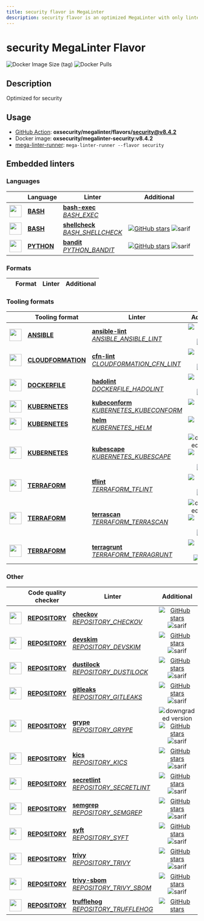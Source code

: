 ```yaml
---
title: security flavor in MegaLinter
description: security flavor is an optimized MegaLinter with only linters related to security projects
---
```

# security MegaLinter Flavor

![Docker Image Size (tag)](https://img.shields.io/docker/image-size/oxsecurity/megalinter-security/v8.4.2)
![Docker Pulls](https://img.shields.io/docker/pulls/oxsecurity/megalinter-security)

## Description

Optimized for security

## Usage

- [GitHub Action](https://megalinter.io/8.4.2/installation/#github-action): **oxsecurity/megalinter/flavors/security@v8.4.2**
- Docker image: **oxsecurity/megalinter-security:v8.4.2**
- [mega-linter-runner](https://megalinter.io/8.4.2/mega-linter-runner/): `mega-linter-runner --flavor security`

## Embedded linters

### Languages

|                                                                             <!-- -->                                                                             | Language                                                      | Linter                                                                                                                                                       |                                                                                      Additional                                                                                       |
|:----------------------------------------------------------------------------------------------------------------------------------------------------------------:|---------------------------------------------------------------|--------------------------------------------------------------------------------------------------------------------------------------------------------------|:-------------------------------------------------------------------------------------------------------------------------------------------------------------------------------------:|
|  <img src="https://github.com/oxsecurity/megalinter/raw/main/docs/assets/icons/bash.ico" alt="" height="32px" class="megalinter-icon"></a> <!-- linter-icon -->  | [**BASH**](https://megalinter.io/8.4.2/descriptors/bash/)     | [**bash-exec**](https://megalinter.io/8.4.2/descriptors/bash_bash_exec/)<br/>[_BASH_EXEC_](https://megalinter.io/8.4.2/descriptors/bash_bash_exec/)          |                                                                                                                                                                                       |
|  <img src="https://github.com/oxsecurity/megalinter/raw/main/docs/assets/icons/bash.ico" alt="" height="32px" class="megalinter-icon"></a> <!-- linter-icon -->  | [**BASH**](https://megalinter.io/8.4.2/descriptors/bash/)     | [**shellcheck**](https://megalinter.io/8.4.2/descriptors/bash_shellcheck/)<br/>[_BASH_SHELLCHECK_](https://megalinter.io/8.4.2/descriptors/bash_shellcheck/) | [![GitHub stars](https://img.shields.io/github/stars/koalaman/shellcheck?cacheSeconds=3600)](https://github.com/koalaman/shellcheck) ![sarif](https://shields.io/badge/-SARIF-orange) |
| <img src="https://github.com/oxsecurity/megalinter/raw/main/docs/assets/icons/python.ico" alt="" height="32px" class="megalinter-icon"></a> <!-- linter-icon --> | [**PYTHON**](https://megalinter.io/8.4.2/descriptors/python/) | [**bandit**](https://megalinter.io/8.4.2/descriptors/python_bandit/)<br/>[_PYTHON_BANDIT_](https://megalinter.io/8.4.2/descriptors/python_bandit/)           |        [![GitHub stars](https://img.shields.io/github/stars/PyCQA/bandit?cacheSeconds=3600)](https://github.com/PyCQA/bandit) ![sarif](https://shields.io/badge/-SARIF-orange)        |

### Formats

| <!-- --> | Format | Linter | Additional  |
| :---: | ----------------- | -------------- | :-----:  |

### Tooling formats

|                                                                                 <!-- -->                                                                                 | Tooling format                                                                | Linter                                                                                                                                                                             |                                                                                                                             Additional                                                                                                                             |
|:------------------------------------------------------------------------------------------------------------------------------------------------------------------------:|-------------------------------------------------------------------------------|------------------------------------------------------------------------------------------------------------------------------------------------------------------------------------|:------------------------------------------------------------------------------------------------------------------------------------------------------------------------------------------------------------------------------------------------------------------:|
|    <img src="https://github.com/oxsecurity/megalinter/raw/main/docs/assets/icons/ansible.ico" alt="" height="32px" class="megalinter-icon"></a> <!-- linter-icon -->     | [**ANSIBLE**](https://megalinter.io/8.4.2/descriptors/ansible/)               | [**ansible-lint**](https://megalinter.io/8.4.2/descriptors/ansible_ansible_lint/)<br/>[_ANSIBLE_ANSIBLE_LINT_](https://megalinter.io/8.4.2/descriptors/ansible_ansible_lint/)      |                                      [![GitHub stars](https://img.shields.io/github/stars/ansible/ansible-lint?cacheSeconds=3600)](https://github.com/ansible/ansible-lint) ![sarif](https://shields.io/badge/-SARIF-orange)                                       |
| <img src="https://github.com/oxsecurity/megalinter/raw/main/docs/assets/icons/cloudformation.ico" alt="" height="32px" class="megalinter-icon"></a> <!-- linter-icon --> | [**CLOUDFORMATION**](https://megalinter.io/8.4.2/descriptors/cloudformation/) | [**cfn-lint**](https://megalinter.io/8.4.2/descriptors/cloudformation_cfn_lint/)<br/>[_CLOUDFORMATION_CFN_LINT_](https://megalinter.io/8.4.2/descriptors/cloudformation_cfn_lint/) |                               [![GitHub stars](https://img.shields.io/github/stars/aws-cloudformation/cfn-lint?cacheSeconds=3600)](https://github.com/aws-cloudformation/cfn-lint) ![sarif](https://shields.io/badge/-SARIF-orange)                                |
|   <img src="https://github.com/oxsecurity/megalinter/raw/main/docs/assets/icons/dockerfile.ico" alt="" height="32px" class="megalinter-icon"></a> <!-- linter-icon -->   | [**DOCKERFILE**](https://megalinter.io/8.4.2/descriptors/dockerfile/)         | [**hadolint**](https://megalinter.io/8.4.2/descriptors/dockerfile_hadolint/)<br/>[_DOCKERFILE_HADOLINT_](https://megalinter.io/8.4.2/descriptors/dockerfile_hadolint/)             |                                         [![GitHub stars](https://img.shields.io/github/stars/hadolint/hadolint?cacheSeconds=3600)](https://github.com/hadolint/hadolint) ![sarif](https://shields.io/badge/-SARIF-orange)                                          |
|   <img src="https://github.com/oxsecurity/megalinter/raw/main/docs/assets/icons/kubernetes.ico" alt="" height="32px" class="megalinter-icon"></a> <!-- linter-icon -->   | [**KUBERNETES**](https://megalinter.io/8.4.2/descriptors/kubernetes/)         | [**kubeconform**](https://megalinter.io/8.4.2/descriptors/kubernetes_kubeconform/)<br/>[_KUBERNETES_KUBECONFORM_](https://megalinter.io/8.4.2/descriptors/kubernetes_kubeconform/) |                                                                  [![GitHub stars](https://img.shields.io/github/stars/yannh/kubeconform?cacheSeconds=3600)](https://github.com/yannh/kubeconform)                                                                  |
|   <img src="https://github.com/oxsecurity/megalinter/raw/main/docs/assets/icons/kubernetes.ico" alt="" height="32px" class="megalinter-icon"></a> <!-- linter-icon -->   | [**KUBERNETES**](https://megalinter.io/8.4.2/descriptors/kubernetes/)         | [**helm**](https://megalinter.io/8.4.2/descriptors/kubernetes_helm/)<br/>[_KUBERNETES_HELM_](https://megalinter.io/8.4.2/descriptors/kubernetes_helm/)                             |                                                                          [![GitHub stars](https://img.shields.io/github/stars/helm/helm?cacheSeconds=3600)](https://github.com/helm/helm)                                                                          |
|   <img src="https://github.com/oxsecurity/megalinter/raw/main/docs/assets/icons/kubernetes.ico" alt="" height="32px" class="megalinter-icon"></a> <!-- linter-icon -->   | [**KUBERNETES**](https://megalinter.io/8.4.2/descriptors/kubernetes/)         | [**kubescape**](https://megalinter.io/8.4.2/descriptors/kubernetes_kubescape/)<br/>[_KUBERNETES_KUBESCAPE_](https://megalinter.io/8.4.2/descriptors/kubernetes_kubescape/)         | ![downgraded version](https://shields.io/badge/-downgraded%20version-orange) [![GitHub stars](https://img.shields.io/github/stars/kubescape/kubescape?cacheSeconds=3600)](https://github.com/kubescape/kubescape) ![sarif](https://shields.io/badge/-SARIF-orange) |
|   <img src="https://github.com/oxsecurity/megalinter/raw/main/docs/assets/icons/terraform.ico" alt="" height="32px" class="megalinter-icon"></a> <!-- linter-icon -->    | [**TERRAFORM**](https://megalinter.io/8.4.2/descriptors/terraform/)           | [**tflint**](https://megalinter.io/8.4.2/descriptors/terraform_tflint/)<br/>[_TERRAFORM_TFLINT_](https://megalinter.io/8.4.2/descriptors/terraform_tflint/)                        |                                  [![GitHub stars](https://img.shields.io/github/stars/terraform-linters/tflint?cacheSeconds=3600)](https://github.com/terraform-linters/tflint) ![sarif](https://shields.io/badge/-SARIF-orange)                                   |
|   <img src="https://github.com/oxsecurity/megalinter/raw/main/docs/assets/icons/terraform.ico" alt="" height="32px" class="megalinter-icon"></a> <!-- linter-icon -->    | [**TERRAFORM**](https://megalinter.io/8.4.2/descriptors/terraform/)           | [**terrascan**](https://megalinter.io/8.4.2/descriptors/terraform_terrascan/)<br/>[_TERRAFORM_TERRASCAN_](https://megalinter.io/8.4.2/descriptors/terraform_terrascan/)            |   ![downgraded version](https://shields.io/badge/-downgraded%20version-orange) [![GitHub stars](https://img.shields.io/github/stars/tenable/terrascan?cacheSeconds=3600)](https://github.com/tenable/terrascan) ![sarif](https://shields.io/badge/-SARIF-orange)   |
|   <img src="https://github.com/oxsecurity/megalinter/raw/main/docs/assets/icons/terraform.ico" alt="" height="32px" class="megalinter-icon"></a> <!-- linter-icon -->    | [**TERRAFORM**](https://megalinter.io/8.4.2/descriptors/terraform/)           | [**terragrunt**](https://megalinter.io/8.4.2/descriptors/terraform_terragrunt/)<br/>[_TERRAFORM_TERRAGRUNT_](https://megalinter.io/8.4.2/descriptors/terraform_terragrunt/)        |                                  [![GitHub stars](https://img.shields.io/github/stars/gruntwork-io/terragrunt?cacheSeconds=3600)](https://github.com/gruntwork-io/terragrunt) ![autofix](https://shields.io/badge/-autofix-green)                                  |

### Other

|                                                                             <!-- -->                                                                              | Code quality checker                                                  | Linter                                                                                                                                                                         |                                                                                                                       Additional                                                                                                                       |
|:-----------------------------------------------------------------------------------------------------------------------------------------------------------------:|-----------------------------------------------------------------------|--------------------------------------------------------------------------------------------------------------------------------------------------------------------------------|:------------------------------------------------------------------------------------------------------------------------------------------------------------------------------------------------------------------------------------------------------:|
| <img src="https://github.com/oxsecurity/megalinter/raw/main/docs/assets/icons/default.ico" alt="" height="32px" class="megalinter-icon"></a> <!-- linter-icon --> | [**REPOSITORY**](https://megalinter.io/8.4.2/descriptors/repository/) | [**checkov**](https://megalinter.io/8.4.2/descriptors/repository_checkov/)<br/>[_REPOSITORY_CHECKOV_](https://megalinter.io/8.4.2/descriptors/repository_checkov/)             |                                [![GitHub stars](https://img.shields.io/github/stars/bridgecrewio/checkov?cacheSeconds=3600)](https://github.com/bridgecrewio/checkov) ![sarif](https://shields.io/badge/-SARIF-orange)                                 |
| <img src="https://github.com/oxsecurity/megalinter/raw/main/docs/assets/icons/default.ico" alt="" height="32px" class="megalinter-icon"></a> <!-- linter-icon --> | [**REPOSITORY**](https://megalinter.io/8.4.2/descriptors/repository/) | [**devskim**](https://megalinter.io/8.4.2/descriptors/repository_devskim/)<br/>[_REPOSITORY_DEVSKIM_](https://megalinter.io/8.4.2/descriptors/repository_devskim/)             |                                   [![GitHub stars](https://img.shields.io/github/stars/microsoft/DevSkim?cacheSeconds=3600)](https://github.com/microsoft/DevSkim) ![sarif](https://shields.io/badge/-SARIF-orange)                                    |
| <img src="https://github.com/oxsecurity/megalinter/raw/main/docs/assets/icons/default.ico" alt="" height="32px" class="megalinter-icon"></a> <!-- linter-icon --> | [**REPOSITORY**](https://megalinter.io/8.4.2/descriptors/repository/) | [**dustilock**](https://megalinter.io/8.4.2/descriptors/repository_dustilock/)<br/>[_REPOSITORY_DUSTILOCK_](https://megalinter.io/8.4.2/descriptors/repository_dustilock/)     |                                 [![GitHub stars](https://img.shields.io/github/stars/Checkmarx/dustilock?cacheSeconds=3600)](https://github.com/Checkmarx/dustilock) ![sarif](https://shields.io/badge/-SARIF-orange)                                  |
| <img src="https://github.com/oxsecurity/megalinter/raw/main/docs/assets/icons/default.ico" alt="" height="32px" class="megalinter-icon"></a> <!-- linter-icon --> | [**REPOSITORY**](https://megalinter.io/8.4.2/descriptors/repository/) | [**gitleaks**](https://megalinter.io/8.4.2/descriptors/repository_gitleaks/)<br/>[_REPOSITORY_GITLEAKS_](https://megalinter.io/8.4.2/descriptors/repository_gitleaks/)         |                                   [![GitHub stars](https://img.shields.io/github/stars/gitleaks/gitleaks?cacheSeconds=3600)](https://github.com/gitleaks/gitleaks) ![sarif](https://shields.io/badge/-SARIF-orange)                                    |
| <img src="https://github.com/oxsecurity/megalinter/raw/main/docs/assets/icons/default.ico" alt="" height="32px" class="megalinter-icon"></a> <!-- linter-icon --> | [**REPOSITORY**](https://megalinter.io/8.4.2/descriptors/repository/) | [**grype**](https://megalinter.io/8.4.2/descriptors/repository_grype/)<br/>[_REPOSITORY_GRYPE_](https://megalinter.io/8.4.2/descriptors/repository_grype/)                     | ![downgraded version](https://shields.io/badge/-downgraded%20version-orange) [![GitHub stars](https://img.shields.io/github/stars/anchore/grype?cacheSeconds=3600)](https://github.com/anchore/grype) ![sarif](https://shields.io/badge/-SARIF-orange) |
| <img src="https://github.com/oxsecurity/megalinter/raw/main/docs/assets/icons/default.ico" alt="" height="32px" class="megalinter-icon"></a> <!-- linter-icon --> | [**REPOSITORY**](https://megalinter.io/8.4.2/descriptors/repository/) | [**kics**](https://megalinter.io/8.4.2/descriptors/repository_kics/)<br/>[_REPOSITORY_KICS_](https://megalinter.io/8.4.2/descriptors/repository_kics/)                         |                                      [![GitHub stars](https://img.shields.io/github/stars/checkmarx/kics?cacheSeconds=3600)](https://github.com/checkmarx/kics) ![sarif](https://shields.io/badge/-SARIF-orange)                                       |
| <img src="https://github.com/oxsecurity/megalinter/raw/main/docs/assets/icons/default.ico" alt="" height="32px" class="megalinter-icon"></a> <!-- linter-icon --> | [**REPOSITORY**](https://megalinter.io/8.4.2/descriptors/repository/) | [**secretlint**](https://megalinter.io/8.4.2/descriptors/repository_secretlint/)<br/>[_REPOSITORY_SECRETLINT_](https://megalinter.io/8.4.2/descriptors/repository_secretlint/) |                               [![GitHub stars](https://img.shields.io/github/stars/secretlint/secretlint?cacheSeconds=3600)](https://github.com/secretlint/secretlint) ![sarif](https://shields.io/badge/-SARIF-orange)                                |
| <img src="https://github.com/oxsecurity/megalinter/raw/main/docs/assets/icons/default.ico" alt="" height="32px" class="megalinter-icon"></a> <!-- linter-icon --> | [**REPOSITORY**](https://megalinter.io/8.4.2/descriptors/repository/) | [**semgrep**](https://megalinter.io/8.4.2/descriptors/repository_semgrep/)<br/>[_REPOSITORY_SEMGREP_](https://megalinter.io/8.4.2/descriptors/repository_semgrep/)             |                                [![GitHub stars](https://img.shields.io/github/stars/returntocorp/semgrep?cacheSeconds=3600)](https://github.com/returntocorp/semgrep) ![sarif](https://shields.io/badge/-SARIF-orange)                                 |
| <img src="https://github.com/oxsecurity/megalinter/raw/main/docs/assets/icons/default.ico" alt="" height="32px" class="megalinter-icon"></a> <!-- linter-icon --> | [**REPOSITORY**](https://megalinter.io/8.4.2/descriptors/repository/) | [**syft**](https://megalinter.io/8.4.2/descriptors/repository_syft/)<br/>[_REPOSITORY_SYFT_](https://megalinter.io/8.4.2/descriptors/repository_syft/)                         |                                        [![GitHub stars](https://img.shields.io/github/stars/anchore/syft?cacheSeconds=3600)](https://github.com/anchore/syft) ![sarif](https://shields.io/badge/-SARIF-orange)                                         |
| <img src="https://github.com/oxsecurity/megalinter/raw/main/docs/assets/icons/default.ico" alt="" height="32px" class="megalinter-icon"></a> <!-- linter-icon --> | [**REPOSITORY**](https://megalinter.io/8.4.2/descriptors/repository/) | [**trivy**](https://megalinter.io/8.4.2/descriptors/repository_trivy/)<br/>[_REPOSITORY_TRIVY_](https://megalinter.io/8.4.2/descriptors/repository_trivy/)                     |                                  [![GitHub stars](https://img.shields.io/github/stars/aquasecurity/trivy?cacheSeconds=3600)](https://github.com/aquasecurity/trivy) ![sarif](https://shields.io/badge/-SARIF-orange)                                   |
| <img src="https://github.com/oxsecurity/megalinter/raw/main/docs/assets/icons/default.ico" alt="" height="32px" class="megalinter-icon"></a> <!-- linter-icon --> | [**REPOSITORY**](https://megalinter.io/8.4.2/descriptors/repository/) | [**trivy-sbom**](https://megalinter.io/8.4.2/descriptors/repository_trivy_sbom/)<br/>[_REPOSITORY_TRIVY_SBOM_](https://megalinter.io/8.4.2/descriptors/repository_trivy_sbom/) |                                  [![GitHub stars](https://img.shields.io/github/stars/aquasecurity/trivy?cacheSeconds=3600)](https://github.com/aquasecurity/trivy) ![sarif](https://shields.io/badge/-SARIF-orange)                                   |
| <img src="https://github.com/oxsecurity/megalinter/raw/main/docs/assets/icons/default.ico" alt="" height="32px" class="megalinter-icon"></a> <!-- linter-icon --> | [**REPOSITORY**](https://megalinter.io/8.4.2/descriptors/repository/) | [**trufflehog**](https://megalinter.io/8.4.2/descriptors/repository_trufflehog/)<br/>[_REPOSITORY_TRUFFLEHOG_](https://megalinter.io/8.4.2/descriptors/repository_trufflehog/) |                                                   [![GitHub stars](https://img.shields.io/github/stars/trufflesecurity/trufflehog?cacheSeconds=3600)](https://github.com/trufflesecurity/trufflehog)                                                   |

